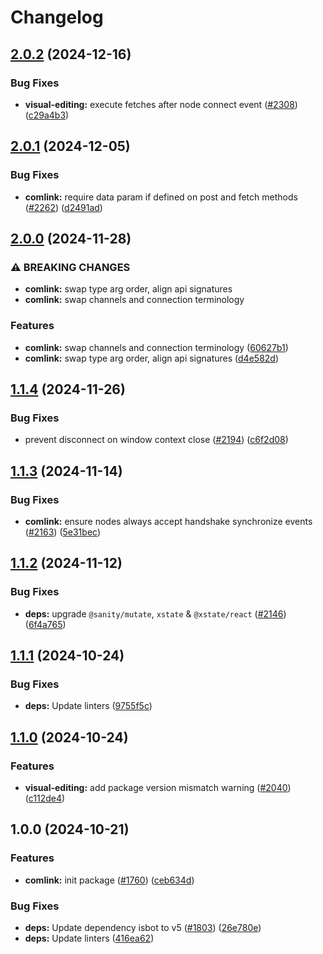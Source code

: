 # Changelog

## [2.0.2](https://github.com/sanity-io/visual-editing/compare/comlink-v2.0.1...comlink-v2.0.2) (2024-12-16)


### Bug Fixes

* **visual-editing:** execute fetches after node connect event ([#2308](https://github.com/sanity-io/visual-editing/issues/2308)) ([c29a4b3](https://github.com/sanity-io/visual-editing/commit/c29a4b376f952badf87159c60f5e95fb1d87da7c))

## [2.0.1](https://github.com/sanity-io/visual-editing/compare/comlink-v2.0.0...comlink-v2.0.1) (2024-12-05)


### Bug Fixes

* **comlink:** require data param if defined on post and fetch methods ([#2262](https://github.com/sanity-io/visual-editing/issues/2262)) ([d2491ad](https://github.com/sanity-io/visual-editing/commit/d2491ad3b7cb373936b9f77273773c7ce330a7f8))

## [2.0.0](https://github.com/sanity-io/visual-editing/compare/comlink-v1.1.4...comlink-v2.0.0) (2024-11-28)


### ⚠ BREAKING CHANGES

* **comlink:** swap type arg order, align api signatures
* **comlink:** swap channels and connection terminology

### Features

* **comlink:** swap channels and connection terminology ([60627b1](https://github.com/sanity-io/visual-editing/commit/60627b1c45d002805a575a659ff3738cd3fa6341))
* **comlink:** swap type arg order, align api signatures ([d4e582d](https://github.com/sanity-io/visual-editing/commit/d4e582d1d44def999b40977b1fb5f921bf845dc9))

## [1.1.4](https://github.com/sanity-io/visual-editing/compare/comlink-v1.1.3...comlink-v1.1.4) (2024-11-26)


### Bug Fixes

* prevent disconnect on window context close ([#2194](https://github.com/sanity-io/visual-editing/issues/2194)) ([c6f2d08](https://github.com/sanity-io/visual-editing/commit/c6f2d08595553d4df3f7e2f6169075cb7fd45cfe))

## [1.1.3](https://github.com/sanity-io/visual-editing/compare/comlink-v1.1.2...comlink-v1.1.3) (2024-11-14)


### Bug Fixes

* **comlink:** ensure nodes always accept handshake synchronize events ([#2163](https://github.com/sanity-io/visual-editing/issues/2163)) ([5e31bec](https://github.com/sanity-io/visual-editing/commit/5e31bec67a9c77fe5db574d8760d90c8e1d0c46a))

## [1.1.2](https://github.com/sanity-io/visual-editing/compare/comlink-v1.1.1...comlink-v1.1.2) (2024-11-12)


### Bug Fixes

* **deps:** upgrade `@sanity/mutate`, `xstate` & `@xstate/react` ([#2146](https://github.com/sanity-io/visual-editing/issues/2146)) ([6f4a765](https://github.com/sanity-io/visual-editing/commit/6f4a76566d681be294880105ece5cf0ece2547a0))

## [1.1.1](https://github.com/sanity-io/visual-editing/compare/comlink-v1.1.0...comlink-v1.1.1) (2024-10-24)


### Bug Fixes

* **deps:** Update linters ([9755f5c](https://github.com/sanity-io/visual-editing/commit/9755f5c2fe6704929a5c113e50de7c8b7acaeeee))

## [1.1.0](https://github.com/sanity-io/visual-editing/compare/comlink-v1.0.0...comlink-v1.1.0) (2024-10-24)


### Features

* **visual-editing:** add package version mismatch warning ([#2040](https://github.com/sanity-io/visual-editing/issues/2040)) ([c112de4](https://github.com/sanity-io/visual-editing/commit/c112de453fc476e666480e5fea7b1b3ae50b6843))

## 1.0.0 (2024-10-21)


### Features

* **comlink:** init package ([#1760](https://github.com/sanity-io/visual-editing/issues/1760)) ([ceb634d](https://github.com/sanity-io/visual-editing/commit/ceb634d93ec786f2f128f6671f23678187e52010))


### Bug Fixes

* **deps:** Update dependency isbot to v5 ([#1803](https://github.com/sanity-io/visual-editing/issues/1803)) ([26e780e](https://github.com/sanity-io/visual-editing/commit/26e780e9918d4c077722179ef61dea9e1fd388c4))
* **deps:** Update linters ([416ea62](https://github.com/sanity-io/visual-editing/commit/416ea6258897693aa0ec0164141468bd8309afdb))
